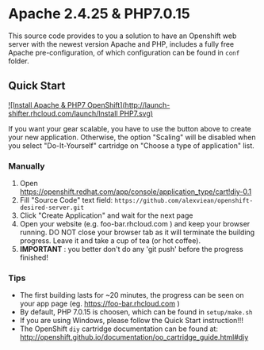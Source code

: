 # Apache 2.4.25 & PHP7.0.15

This source code provides to you a solution to have an Openshift web server with the newest version Apache and PHP, includes a fully free Apache pre-configuration, of which configuration can be found in `conf` folder.

## Quick Start

[![Install Apache & PHP7 OpenShift](http://launch-shifter.rhcloud.com/launch/Install PHP7.svg)](https://openshift.redhat.com/app/console/application_type/custom?&cartridges[]=diy-0.1&initial_git_url=https://github.com/alexviean/openshift-desired-server.git&name=php)

If you want your gear scalable, you have to use the button above to create your new application. Otherwise, the option "Scaling" will be disabled when you select "Do-It-Yourself" cartridge on "Choose a type of application" list.

### Manually

1. Open https://openshift.redhat.com/app/console/application_type/cart!diy-0.1 
2. Fill "Source Code" text field: `https://github.com/alexviean/openshift-desired-server.git`
3. Click "Create Application" and wait for the next page
4. Open your website (e.g. foo-bar.rhcloud.com ) and keep your browser running. DO NOT close your browser tab as it will terminate the building progress. Leave it and take a cup of tea (or hot coffee).
5. **IMPORTANT** : you better don't do any 'git push' before the progress finished!

### Tips

* The first building lasts for ~20 minutes, the progress can be seen on your app page (eg. https://foo-bar.rhcloud.com )
* By default, PHP 7.0.15 is choosen, which can be found in `setup/make.sh`
* If you are using Windows, please follow the Quick Start instruction!!!
* The OpenShift `diy` cartridge documentation can be found at:
http://openshift.github.io/documentation/oo_cartridge_guide.html#diy
